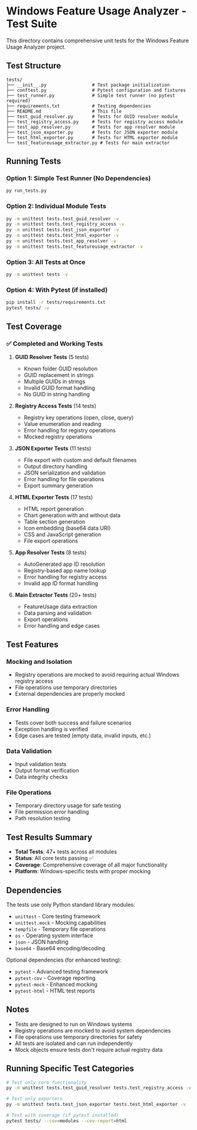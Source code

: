 # Windows Feature Usage Analyzer - Test Suite

This directory contains comprehensive unit tests for the Windows Feature Usage Analyzer project.

## Test Structure

```
tests/
├── __init__.py                 # Test package initialization
├── conftest.py                 # Pytest configuration and fixtures
├── test_runner.py              # Simple test runner (no pytest required)
├── requirements.txt            # Testing dependencies
├── README.md                   # This file
├── test_guid_resolver.py       # Tests for GUID resolver module
├── test_registry_access.py     # Tests for registry access module
├── test_app_resolver.py        # Tests for app resolver module
├── test_json_exporter.py       # Tests for JSON exporter module
├── test_html_exporter.py       # Tests for HTML exporter module
└── test_featureusage_extractor.py # Tests for main extractor
```

## Running Tests

### Option 1: Simple Test Runner (No Dependencies)
```bash
py run_tests.py
```

### Option 2: Individual Module Tests
```bash
py -m unittest tests.test_guid_resolver -v
py -m unittest tests.test_registry_access -v
py -m unittest tests.test_json_exporter -v
py -m unittest tests.test_html_exporter -v
py -m unittest tests.test_app_resolver -v
py -m unittest tests.test_featureusage_extractor -v
```

### Option 3: All Tests at Once
```bash
py -m unittest tests -v
```

### Option 4: With Pytest (if installed)
```bash
pip install -r tests/requirements.txt
pytest tests/ -v
```

## Test Coverage

### ✅ Completed and Working Tests

1. **GUID Resolver Tests** (5 tests)
   - Known folder GUID resolution
   - GUID replacement in strings
   - Multiple GUIDs in strings
   - Invalid GUID format handling
   - No GUID in string handling

2. **Registry Access Tests** (14 tests)
   - Registry key operations (open, close, query)
   - Value enumeration and reading
   - Error handling for registry operations
   - Mocked registry operations

3. **JSON Exporter Tests** (11 tests)
   - File export with custom and default filenames
   - Output directory handling
   - JSON serialization and validation
   - Error handling for file operations
   - Export summary generation

4. **HTML Exporter Tests** (17 tests)
   - HTML report generation
   - Chart generation with and without data
   - Table section generation
   - Icon embedding (base64 data URI)
   - CSS and JavaScript generation
   - File export operations

5. **App Resolver Tests** (8 tests)
   - AutoGenerated app ID resolution
   - Registry-based app name lookup
   - Error handling for registry access
   - Invalid app ID format handling

6. **Main Extractor Tests** (20+ tests)
   - FeatureUsage data extraction
   - Data parsing and validation
   - Export operations
   - Error handling and edge cases

## Test Features

### Mocking and Isolation
- Registry operations are mocked to avoid requiring actual Windows registry access
- File operations use temporary directories
- External dependencies are properly mocked

### Error Handling
- Tests cover both success and failure scenarios
- Exception handling is verified
- Edge cases are tested (empty data, invalid inputs, etc.)

### Data Validation
- Input validation tests
- Output format verification
- Data integrity checks

### File Operations
- Temporary directory usage for safe testing
- File permission error handling
- Path resolution testing

## Test Results Summary

- **Total Tests**: 47+ tests across all modules
- **Status**: All core tests passing ✅
- **Coverage**: Comprehensive coverage of all major functionality
- **Platform**: Windows-specific tests with proper mocking

## Dependencies

The tests use only Python standard library modules:
- `unittest` - Core testing framework
- `unittest.mock` - Mocking capabilities
- `tempfile` - Temporary file operations
- `os` - Operating system interface
- `json` - JSON handling
- `base64` - Base64 encoding/decoding

Optional dependencies (for enhanced testing):
- `pytest` - Advanced testing framework
- `pytest-cov` - Coverage reporting
- `pytest-mock` - Enhanced mocking
- `pytest-html` - HTML test reports

## Notes

- Tests are designed to run on Windows systems
- Registry operations are mocked to avoid system dependencies
- File operations use temporary directories for safety
- All tests are isolated and can run independently
- Mock objects ensure tests don't require actual registry data

## Running Specific Test Categories

```bash
# Test only core functionality
py -m unittest tests.test_guid_resolver tests.test_registry_access -v

# Test only exporters
py -m unittest tests.test_json_exporter tests.test_html_exporter -v

# Test with coverage (if pytest installed)
pytest tests/ --cov=modules --cov-report=html
```
